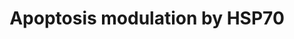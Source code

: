---
annotations:
- id: PW:0000009
  parent: regulatory pathway
  type: Pathway Ontology
  value: apoptotic cell death pathway
authors:
- MaintBot
- Mkutmon
- Khanspers
- Eweitz
description: This pathway summarizes the various ways by which HSP70 proteins can
  inhibit apoptosis. This pathway was originally adapted from rat.  This pathway was
  inferred from Homo sapiens pathway WP384(r29910) with a 69% conversion rate.
last-edited: 2021-05-16
organisms:
- Pan troglodytes
redirect_from:
- /index.php/Pathway:WP963
- /instance/WP963
- /instance/WP963_r117082
revision: r117082
schema-jsonld:
- '@context': https://schema.org/
  '@id': https://wikipathways.github.io/pathways/WP963.html
  '@type': Dataset
  creator:
    '@type': Organization
    name: WikiPathways
  description: This pathway summarizes the various ways by which HSP70 proteins can
    inhibit apoptosis. This pathway was originally adapted from rat.  This pathway
    was inferred from Homo sapiens pathway WP384(r29910) with a 69% conversion rate.
  keywords:
  - APAF1
  - BID
  - CASP2
  - CASP3
  - CASP6
  - CASP7
  - CASP8
  - CASP9
  - CYCS
  - FADD
  - FAS
  - MAP3K1
  - MAPK10
  - NFKB1
  - RIPK1
  - TNFRSF1A
  license: CC0
  name: Apoptosis modulation by HSP70
seo: CreativeWork
title: Apoptosis modulation by HSP70
wpid: WP963
---